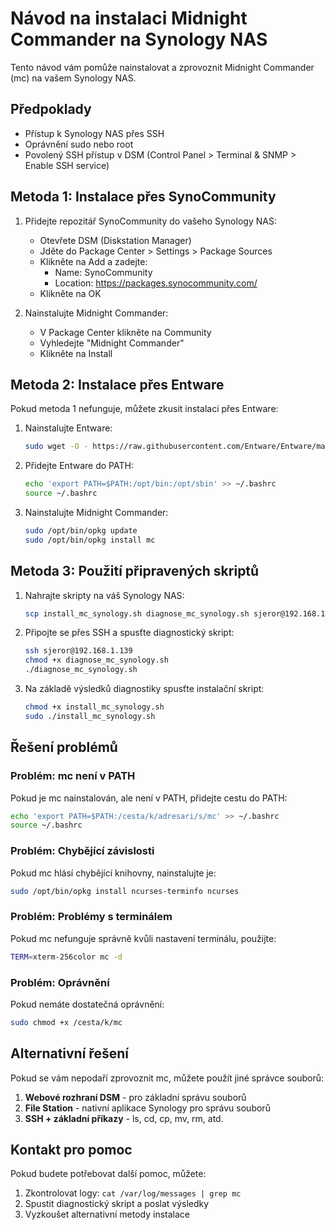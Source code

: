 # Návod na instalaci Midnight Commander na Synology NAS

Tento návod vám pomůže nainstalovat a zprovoznit Midnight Commander (mc) na vašem Synology NAS.

## Předpoklady

- Přístup k Synology NAS přes SSH
- Oprávnění sudo nebo root
- Povolený SSH přístup v DSM (Control Panel > Terminal & SNMP > Enable SSH service)

## Metoda 1: Instalace přes SynoCommunity

1. Přidejte repozitář SynoCommunity do vašeho Synology NAS:
   - Otevřete DSM (Diskstation Manager)
   - Jděte do Package Center > Settings > Package Sources
   - Klikněte na Add a zadejte:
     - Name: SynoCommunity
     - Location: https://packages.synocommunity.com/
   - Klikněte na OK

2. Nainstalujte Midnight Commander:
   - V Package Center klikněte na Community
   - Vyhledejte "Midnight Commander"
   - Klikněte na Install

## Metoda 2: Instalace přes Entware

Pokud metoda 1 nefunguje, můžete zkusit instalaci přes Entware:

1. Nainstalujte Entware:
   ```bash
   sudo wget -O - https://raw.githubusercontent.com/Entware/Entware/master/installer/generic.sh | /bin/sh
   ```

2. Přidejte Entware do PATH:
   ```bash
   echo 'export PATH=$PATH:/opt/bin:/opt/sbin' >> ~/.bashrc
   source ~/.bashrc
   ```

3. Nainstalujte Midnight Commander:
   ```bash
   sudo /opt/bin/opkg update
   sudo /opt/bin/opkg install mc
   ```

## Metoda 3: Použití připravených skriptů

1. Nahrajte skripty na váš Synology NAS:
   ```bash
   scp install_mc_synology.sh diagnose_mc_synology.sh sjeror@192.168.1.139:~
   ```

2. Připojte se přes SSH a spusťte diagnostický skript:
   ```bash
   ssh sjeror@192.168.1.139
   chmod +x diagnose_mc_synology.sh
   ./diagnose_mc_synology.sh
   ```

3. Na základě výsledků diagnostiky spusťte instalační skript:
   ```bash
   chmod +x install_mc_synology.sh
   sudo ./install_mc_synology.sh
   ```

## Řešení problémů

### Problém: mc není v PATH

Pokud je mc nainstalován, ale není v PATH, přidejte cestu do PATH:
```bash
echo 'export PATH=$PATH:/cesta/k/adresari/s/mc' >> ~/.bashrc
source ~/.bashrc
```

### Problém: Chybějící závislosti

Pokud mc hlásí chybějící knihovny, nainstalujte je:
```bash
sudo /opt/bin/opkg install ncurses-terminfo ncurses
```

### Problém: Problémy s terminálem

Pokud mc nefunguje správně kvůli nastavení terminálu, použijte:
```bash
TERM=xterm-256color mc -d
```

### Problém: Oprávnění

Pokud nemáte dostatečná oprávnění:
```bash
sudo chmod +x /cesta/k/mc
```

## Alternativní řešení

Pokud se vám nepodaří zprovoznit mc, můžete použít jiné správce souborů:

1. **Webové rozhraní DSM** - pro základní správu souborů
2. **File Station** - nativní aplikace Synology pro správu souborů
3. **SSH + základní příkazy** - ls, cd, cp, mv, rm, atd.

## Kontakt pro pomoc

Pokud budete potřebovat další pomoc, můžete:
1. Zkontrolovat logy: `cat /var/log/messages | grep mc`
2. Spustit diagnostický skript a poslat výsledky
3. Vyzkoušet alternativní metody instalace

